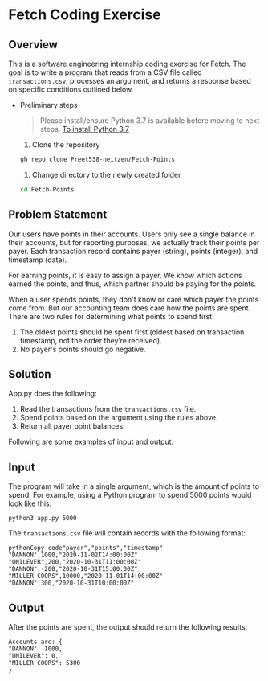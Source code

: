 # Fetch Coding Exercise

## Overview

This is a software engineering internship coding exercise for Fetch. The goal is to write a program that reads from a CSV file called `transactions.csv`, processes an argument, and returns a response based on specific conditions outlined below.

- Preliminary steps

  > Please install/ensure Python 3.7 is available before moving to next steps. [To install Python 3.7](https://www.python.org/downloads/)

  1. Clone the repository

  ```bash
  gh repo clone Preet538-neitzen/Fetch-Points
  ```

  1. Change directory to the newly created folder

  ```bash
  cd Fetch-Points
  ```

## Problem Statement

Our users have points in their accounts. Users only see a single balance in their accounts, but for reporting purposes, we actually track their points per payer. Each transaction record contains payer (string), points (integer), and timestamp (date).

For earning points, it is easy to assign a payer. We know which actions earned the points, and thus, which partner should be paying for the points.

When a user spends points, they don't know or care which payer the points come from. But our accounting team does care how the points are spent. There are two rules for determining what points to spend first:

1. The oldest points should be spent first (oldest based on transaction timestamp, not the order they’re received).
2. No payer's points should go negative.

## Solution

App.py does the following:

1. Read the transactions from the `transactions.csv` file.
2. Spend points based on the argument using the rules above.
3. Return all payer point balances.

Following are some examples of input and output.

## Input

The program will take in a single argument, which is the amount of points to spend. For example, using a Python program to spend 5000 points would look like this:

```
python3 app.py 5000
```

The `transactions.csv` file will contain records with the following format:

```
pythonCopy code"payer","points","timestamp"
"DANNON",1000,"2020-11-02T14:00:00Z"
"UNILEVER",200,"2020-10-31T11:00:00Z"
"DANNON",-200,"2020-10-31T15:00:00Z"
"MILLER COORS",10000,"2020-11-01T14:00:00Z"
"DANNON",300,"2020-10-31T10:00:00Z"
```

## Output

After the points are spent, the output should return the following results:

```
Accounts are: { 
"DANNON": 1000, 
"UNILEVER": 0, 
"MILLER COORS": 5300 
}
```
